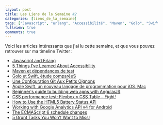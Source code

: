 ```yaml
---
layout: post
title: Les Liens de la Semaine #2
categories: [liens_de_la_semaine]
tags: ["Javascript", "erlang", "Accessibilité", "Maven", "Golo", "Swift", "Git", "AngularJS", "CSS", "HTML5", "Android", "Grunt"]
fullview: true
comments: true
---
```


Voici les articles intéressants que j'ai lu cette semaine, et que vous pouvez retrouver sur ma timeline Twitter : 

* <a href="https://medium.com/erlang-lisp-and-haskell/javascript-and-erlang-369579a20fac" target="_blank">Javascript and Erlang </a>
* <a href="http://www.sitepoint.com/5-things-learned-accessibility/?utm_content=buffer918a1&utm_medium=social&utm_source=twitter.com&utm_campaign=buffer" target="_blank">5 Things I’ve Learned About Accessibility</a>
* <a href="http://blog.pragmasphere.com/2014/06/05/maven-et-dependances-de-test/" target="_blank">Maven et dépendances de test</a>
* <a href="http://k33g.github.io/2014/06/09/GOLO-VS-SWIFT.html" target="_blank">Golo et Swift, étude comparéeS</a>
* <a href="http://www.git-attitude.fr/2013/04/03/configuration-git/?utm_source=gitattitude&utm_medium=twitter&utm_campaign=gitconfig" target="_blank">Une Configuration Git Aux Petits Oignons</a>
* <a href="http://blog.soat.fr/2014/06/apple-swift-un-nouveau-langage-de-programmation-pour-ios-mac/" target="_blank">Apple Swift, un nouveau langage de programmation pour iOS, Mac</a>
* <a href="http://www.creativebloq.com/web-design/angularjs-51411807" target="_blank">Beginner's guide to building web apps with AngularJS</a>
* <a href="http://benfrain.com/css-performance-test-flexbox-v-css-table-fight/" target="_blank">CSS performance test: Flexbox v CSS Table – Fight!</a>
* <a href="http://www.sitepoint.com/html5-battery-status-api/" target="_blank">How to Use the HTML5 Battery Status API</a>
* <a href="http://benwilcock.wordpress.com/2014/04/11/working-with-google-analytics-api-v4-for-android/" target="_blank">Working with Google Analytics API v4 for Android</a>
* <a href="http://www.2ality.com/2014/06/es6-schedule.html" target="_blank">The ECMAScript 6 schedule changes</a>
* <a href="http://www.sitepoint.com/five-grunt-tasks-wont-want-miss/" target="_blank">5 Grunt Tasks You Won’t Want to Miss!</a>
